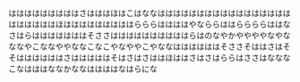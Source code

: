 はははははははははさはははほはこはななはははははははははははははははははははははははほはははははははははらららははははやなららははららららははなさはらはははははははそささははははははははははらはのなやかややややなやなななやこななややななこなこやなややこやななははははははそささそははさはそそははははははさはははははそはさはさははほははさはさはららはささはなななこなはははななかななははははなはらにな